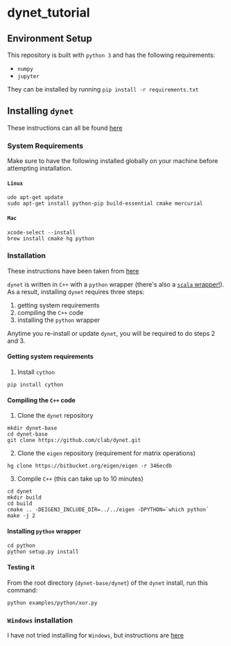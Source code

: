# dynet_tutorial

## Environment Setup

This repository is built with `python 3` and has the following requirements:

 - `numpy`
 - `jupyter`
 
They can be installed by running `pip install -r requirements.txt`

## Installing `dynet`

These instructions can all be found [here](http://dynet.readthedocs.io/en/latest/python.html#)

### System Requirements

Make sure to have the following installed globally on your machine before attempting installation.

#### `Linux`

```
udo apt-get update
sudo apt-get install python-pip build-essential cmake mercurial
```

#### `Mac`

```
xcode-select --install
brew install cmake hg python 
```

### Installation

These instructions have been taken from [here](http://dynet.readthedocs.io/en/latest/python.html#manual-installation)

`dynet` is written in `C++` with a `python` wrapper (there's also a [`scala` wrapper!](https://github.com/clab/dynet/tree/master/contrib/swig)).  
As a result, installing `dynet` requires three steps:

 1. getting system requirements
 2. compiling the `C++` code
 3. installing the `python` wrapper
 
Anytime you re-install or update `dynet`, you will be required to do steps 2 and 3.

#### Getting system requirements

1. Install `cython`

```
pip install cython
```

#### Compiling the `C++` code

1. Clone the `dynet` repository

```
mkdir dynet-base
cd dynet-base
git clone https://github.com/clab/dynet.git
```

2. Clone the `eigen` repository (requirement for matrix operations)

```
hg clone https://bitbucket.org/eigen/eigen -r 346ecdb
```

3. Compile `C++` (this can take up to 10 minutes)

```
cd dynet
mkdir build
cd build
cmake .. -DEIGEN3_INCLUDE_DIR=../../eigen -DPYTHON=`which python`
make -j 2
```

#### Installing `python` wrapper

```
cd python
python setup.py install
```

#### Testing it

From the root directory (`dynet-base/dynet`) of the `dynet` install, run this command:
```
python examples/python/xor.py
```

### `Windows` installation

I have not tried installing for `Windows`, but instructions are [here](http://dynet.readthedocs.io/en/latest/python.html#windows-support)